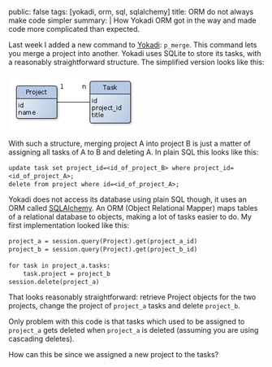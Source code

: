 public: false
tags: [yokadi, orm, sql, sqlalchemy]
title: ORM do not always make code simpler
summary: |
    How Yokadi ORM got in the way and made code more complicated than expected.

Last week I added a new command to [Yokadi][]: `p_merge`. This command lets you merge a project into another. Yokadi uses SQLite to store its tasks, with a reasonably straightforward structure. The simplified version looks like this:

[Yokadi]: https://yokadi.github.io

![Simplified Database Diagram](db-diagram.png)

With such a structure, merging project A into project B is just a matter of assigning all tasks of A to B and deleting A. In plain SQL this looks like this:

    update task set project_id=<id_of_project_B> where project_id=<id_of_project_A>;
    delete from project where id=<id_of_project_A>;

Yokadi does not access its database using plain SQL though, it uses an ORM called [SQLAlchemy][]. An ORM (Object Relational Mapper) maps tables of a relational database to objects, making a lot of tasks easier to do. My first implementation looked like this:

[SQLAlchemy]: http://www.sqlalchemy.org

    project_a = session.query(Project).get(project_a_id)
    project_b = session.query(Project).get(project_b_id)

    for task in project_a.tasks:
        task.project = project_b
    session.delete(project_a)

That looks reasonably straightforward: retrieve Project objects for the two projects, change the project of `project_a` tasks and delete `project_b`.

Only problem with this code is that tasks which used to be assigned to `project_a` gets deleted when `project_a` is deleted (assuming you are using cascading deletes).

How can this be since we assigned a new project to the tasks?
